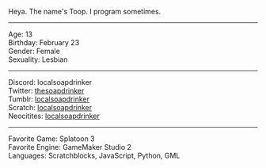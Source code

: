 Heya. The name's Toop. I program sometimes.

----------------------------------------------

Age: 13<br>
Birthday: February 23<br>
Gender: Female<br>
Sexuality: Lesbian

----------------------------------------------

Discord: localsoapdrinker<br>
Twitter: [thesoapdrinker](https://twitter.com/thesoapdrinker)<br>
Tumblr: [localsoapdrinker](https://tumblr.com/localsoapdrinker)<br>
Scratch: [localsoapdrinker](https://scratch.mit.edu/users/localsoapdrinker)<br>
Neocitites: [localsoapdrinker](https://localsoapdrinker.neocities.org)

----------------------------------------------

Favorite Game: Splatoon 3<br>
Favorite Engine: GameMaker Studio 2<br>
Languages: Scratchblocks, JavaScript, Python, GML
